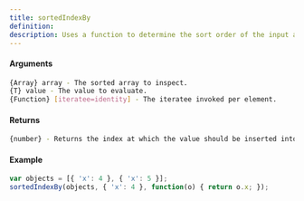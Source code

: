 ```yaml
---
title: sortedIndexBy
definition: 
description: Uses a function to determine the sort order of the input array and returns the index at which the input value should be inserted in order to maintain that sort order.
---
```



#### Arguments


```bash
{Array} array - The sorted array to inspect.
{T} value - The value to evaluate.
{Function} [iteratee=identity] - The iteratee invoked per element.
```


#### Returns


```bash
{number} - Returns the index at which the value should be inserted into the array.
```


#### Example


```ts
var objects = [{ 'x': 4 }, { 'x': 5 }];
sortedIndexBy(objects, { 'x': 4 }, function(o) { return o.x; });
```